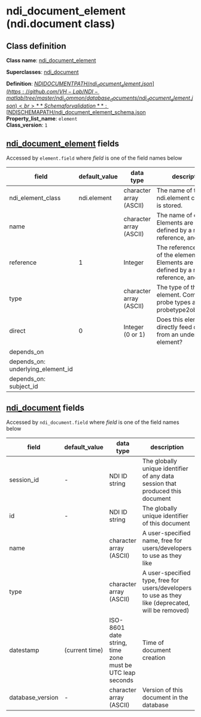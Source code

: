 # ndi_document_element (ndi.document class)

## Class definition

**Class name**: [ndi_document_element](ndi_document_element.md)

**Superclasses**: [ndi_document](ndi_document.md)

**Definition**: [$NDIDOCUMENTPATH/ndi_document_element.json](https://github.com/VH-Lab/NDI-matlab/tree/master/ndi_common/database_documents/ndi_document_element.json)<br>
**Schema for validation**: [$NDISCHEMAPATH/ndi_document_element_schema.json](https://github.com/VH-Lab/NDI-matlab/tree/master/ndi_common/schema_documents/ndi_document_element_schema.json)<br>
**Property_list_name**: `element`<br>
**Class_version**: `1`<br>


## [ndi_document_element](ndi_document_element.md) fields

Accessed by `element.field` where *field* is one of the field names below

| field | default_value | data type | description |
| --- | --- | --- | --- |
| ndi_element_class | ndi.element | character array (ASCII) | The name of the ndi.element class that is stored. |
| name |  | character array (ASCII) | The name of element. Elements are uniquely defined by a name, reference, and type. |
| reference | 1 | Integer | The reference number of the element. Elements are uniquely defined by a name, reference, and type. |
| type |  | character array (ASCII) | The type of the element. Common probe types are in probetype2object.json |
| direct | 0 | Integer (0 or 1) | Does this element directly feed data from an underlying element? |
| depends_on |  |  |  |
| depends_on: underlying_element_id |  |  |  |
| depends_on: subject_id |  |  |  |


## [ndi_document](ndi_document.md) fields

Accessed by `ndi_document.field` where *field* is one of the field names below

| field | default_value | data type | description |
| --- | --- | --- | --- |
| session_id | - | NDI ID string | The globally unique identifier of any data session that produced this document |
| id | - | NDI ID string | The globally unique identifier of this document |
| name |  | character array (ASCII) | A user-specified name, free for users/developers to use as they like |
| type |  | character array (ASCII) | A user-specified type, free for users/developers to use as they like (deprecated, will be removed) |
| datestamp | (current time) | ISO-8601 date string, time zone must be UTC leap seconds | Time of document creation |
| database_version | - | character array (ASCII) | Version of this document in the database |


